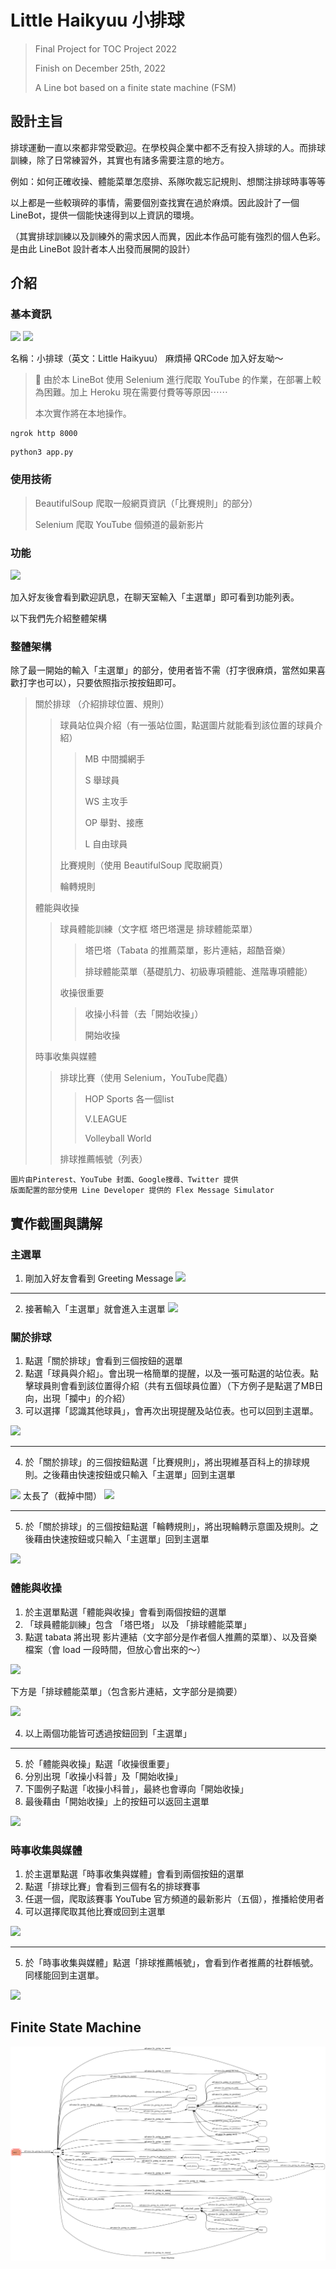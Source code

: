 # Little Haikyuu 小排球

>Final Project for TOC Project 2022 
>
>Finish on December 25th, 2022
>
>A Line bot based on a finite state machine (FSM)

## 設計主旨
排球運動一直以來都非常受歡迎。在學校與企業中都不乏有投入排球的人。而排球訓練，除了日常練習外，其實也有諸多需要注意的地方。

例如：如何正確收操、體能菜單怎麼排、系隊吹裁忘記規則、想關注排球時事等等

以上都是一些較瑣碎的事情，需要個別查找實在過於麻煩。因此設計了一個 LineBot，提供一個能快速得到以上資訊的環境。

（其實排球訓練以及訓練外的需求因人而異，因此本作品可能有強烈的個人色彩。是由此 LineBot 設計者本人出發而展開的設計）

## 介紹
### 基本資訊
![](https://i.imgur.com/saELsZO.png)
![](https://i.imgur.com/IaW2JNx.png)

名稱：小排球（英文：Little Haikyuu）
麻煩掃 QRCode 加入好友呦～


>🔺 由於本 LineBot 使用 Selenium 進行爬取 YouTube 的作業，在部署上較為困難。加上 Heroku 現在需要付費等等原因⋯⋯
>
>本次實作將在本地操作。

```
ngrok http 8000
```
```
python3 app.py
```
### 使用技術
>BeautifulSoup 爬取一般網頁資訊（「比賽規則」的部分）
>
>Selenium 爬取 YouTube 個頻道的最新影片
>

### 功能
![](https://i.imgur.com/X8t3nVh.jpg)

加入好友後會看到歡迎訊息，在聊天室輸入「主選單」即可看到功能列表。

以下我們先介紹整體架構

### 整體架構

除了最一開始的輸入「主選單」的部分，使用者皆不需（打字很麻煩，當然如果喜歡打字也可以），只要依照指示按按鈕即可。

>關於排球 （介紹排球位置、規則）
>
>>球員站位與介紹（有一張站位圖，點選圖片就能看到該位置的球員介紹）
>>>MB 中間攔網手
>>>
>>>S 舉球員
>>>
>>>WS 主攻手
>>>
>>>OP 舉對、接應
>>>
>>>L 自由球員
>>>
>>比賽規則（使用 BeautifulSoup 爬取網頁）
>>
>>輪轉規則
>>
>體能與收操
>
>>球員體能訓練（文字框 塔巴塔還是 排球體能菜單）
>>
>>>塔巴塔（Tabata 的推薦菜單，影片連結，超酷音樂）
>>>
>>>排球體能菜單（基礎肌力、初級專項體能、進階專項體能）
>>>
>>收操很重要
>>>收操小科普（去「開始收操」）
>>>
>>>開始收操
>>>
>時事收集與媒體
>
>>排球比賽（使用 Selenium，YouTube爬蟲）
>>
>>>HOP Sports 各一個list 
>>>
>>>V.LEAGUE
>>>
>>>Volleyball World
>>>
>>排球推薦帳號（列表）

```
圖片由Pinterest、YouTube 封面、Google搜尋、Twitter 提供
版面配置的部分使用 Line Developer 提供的 Flex Message Simulator
```


## 實作截圖與講解
### 主選單
1. 剛加入好友會看到 Greeting Message
![](https://i.imgur.com/PX8TDCK.jpg)
---
2. 接著輸入「主選單」就會進入主選單
![](https://i.imgur.com/i6TDH2b.jpg)

### 關於排球
1. 點選「關於排球」會看到三個按鈕的選單
2. 點選「球員與介紹」。會出現一格簡單的提醒，以及一張可點選的站位表。點擊球員則會看到該位置得介紹（共有五個球員位置）（下方例子是點選了MB日向，出現「攔中」的介紹）
3. 可以選擇「認識其他球員」，會再次出現提醒及站位表。也可以回到主選單。

![](https://i.imgur.com/aykBWuG.jpg)

---
4. 於「關於排球」的三個按鈕點選「比賽規則」，將出現維基百科上的排球規則。之後藉由快速按鈕或只輸入「主選單」回到主選單

![](https://i.imgur.com/evPiRPl.png)
太長了（截掉中間）
![](https://i.imgur.com/xnuiEq4.png)

---

5. 於「關於排球」的三個按鈕點選「輪轉規則」，將出現輪轉示意圖及規則。之後藉由快速按鈕或只輸入「主選單」回到主選單

![](https://i.imgur.com/c1Qa2d4.jpg)

### 體能與收操
1. 於主選單點選「體能與收操」會看到兩個按鈕的選單
2. 「球員體能訓練」包含 「塔巴塔」 以及 「排球體能菜單」
3. 點選 tabata 將出現 影片連結（文字部分是作者個人推薦的菜單）、以及音樂檔案（會 load 一段時間，但放心會出來的～）

![](https://i.imgur.com/w7QtP6E.jpg)


下方是「排球體能菜單」（包含影片連結，文字部分是摘要）


![](https://i.imgur.com/YMqcamU.jpg)

4. 以上兩個功能皆可透過按鈕回到「主選單」

---

5. 於「體能與收操」點選「收操很重要」
6. 分別出現「收操小科普」及「開始收操」
7. 下圖例子點選「收操小科普」，最終也會導向「開始收操」
8. 最後藉由「開始收操」上的按鈕可以返回主選單

![](https://i.imgur.com/spUzmjK.jpg)

### 時事收集與媒體

1. 於主選單點選「時事收集與媒體」會看到兩個按鈕的選單
2. 點選「排球比賽」會看到三個有名的排球賽事
3. 任選一個，爬取該賽事 YouTube 官方頻道的最新影片（五個），推播給使用者
4. 可以選擇爬取其他比賽或回到主選單

![](https://i.imgur.com/dA6MsWV.jpg)

---

5. 於「時事收集與媒體」點選「排球推薦帳號」，會看到作者推薦的社群帳號。同樣能回到主選單。

![](https://i.imgur.com/vdAzahw.jpg)



## Finite State Machine
![fsm](./img/fsm.png)